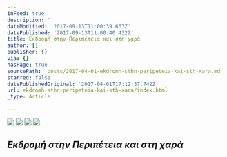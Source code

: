 ```yaml
---
inFeed: true
description: ''
dateModified: '2017-09-13T11:00:39.663Z'
datePublished: '2017-09-13T11:00:40.432Z'
title: Εκδρομή στην Περιπέτεια και στη χαρά
author: []
publisher: {}
via: {}
hasPage: true
sourcePath: _posts/2017-04-01-ekdromh-sthn-peripeteia-kai-sth-xara.md
starred: false
datePublishedOriginal: '2017-04-01T17:12:37.742Z'
url: ekdromh-sthn-peripeteia-kai-sth-xara/index.html
_type: Article

---
```

![](https://the-grid-user-content.s3-us-west-2.amazonaws.com/53c7bfe3-8e61-4921-8090-a763f0fa92a3.jpg)
![](https://the-grid-user-content.s3-us-west-2.amazonaws.com/233c843a-0fe7-4c53-bd63-0824d69bbbc2.jpg)
![](https://the-grid-user-content.s3-us-west-2.amazonaws.com/4c817221-f656-4e23-8458-aba1e2c70567.jpg)
![](https://the-grid-user-content.s3-us-west-2.amazonaws.com/bc2b715d-4c21-4804-bf13-552940a06458.jpg)

## _**Εκδρομή στην Περιπέτεια και στη χαρά**_